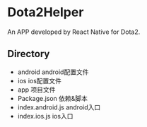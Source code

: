 # Dota2Helper
An APP developed by React Native for Dota2.

## Directory
* android android配置文件
* ios ios配置文件
* app 项目文件
* Package.json 依赖&脚本
* index.android.js android入口
* index.ios.js ios入口

